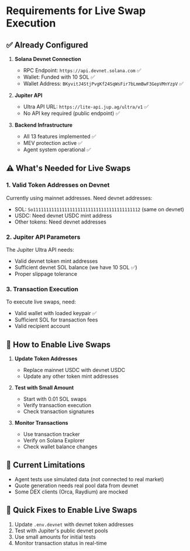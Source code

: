 # Requirements for Live Swap Execution

## ✅ Already Configured

1. **Solana Devnet Connection**
   - RPC Endpoint: `https://api.devnet.solana.com` ✅
   - Wallet: Funded with 10 SOL ✅
   - Wallet Address: `BKyvitJ4StjPvgKf24SqWsFir7bLmmBwF3GepVMnYzpV` ✅

2. **Jupiter API**
   - Ultra API URL: `https://lite-api.jup.ag/ultra/v1` ✅
   - No API key required (public endpoint) ✅

3. **Backend Infrastructure**
   - All 13 features implemented ✅
   - MEV protection active ✅
   - Agent system operational ✅

## ⚠️ What's Needed for Live Swaps

### 1. Valid Token Addresses on Devnet
Currently using mainnet addresses. Need devnet addresses:
- SOL: `So11111111111111111111111111111111111111112` (same on devnet)
- USDC: Need devnet USDC mint address
- Other tokens: Need devnet addresses

### 2. Jupiter API Parameters
The Jupiter Ultra API needs:
- Valid devnet token mint addresses
- Sufficient devnet SOL balance (we have 10 SOL ✅)
- Proper slippage tolerance

### 3. Transaction Execution
To execute live swaps, need:
- Valid wallet with loaded keypair ✅
- Sufficient SOL for transaction fees
- Valid recipient account

## 🚀 How to Enable Live Swaps

1. **Update Token Addresses**
   - Replace mainnet USDC with devnet USDC
   - Update any other token mint addresses

2. **Test with Small Amount**
   - Start with 0.01 SOL swaps
   - Verify transaction execution
   - Check transaction signatures

3. **Monitor Transactions**
   - Use transaction tracker
   - Verify on Solana Explorer
   - Check wallet balance changes

## 📝 Current Limitations

- Agent tests use simulated data (not connected to real market)
- Quote generation needs real pool data from devnet
- Some DEX clients (Orca, Raydium) are mocked

## 🎯 Quick Fixes to Enable Live Swaps

1. Update `.env.devnet` with devnet token addresses
2. Test with Jupiter's public devnet pools
3. Use small amounts for initial tests
4. Monitor transaction status in real-time

